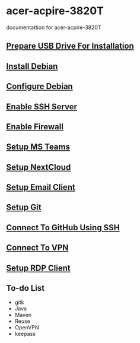# acer-acpire-3820T
documentattion for acer-acpire-3820T

## [Prepare USB Drive For Installation](doc/prepare-usb-drive.md)
## [Install Debian](doc/install-debian.md)
## [Configure Debian](doc/configure-debian.md)
## [Enable SSH Server](doc/enable-ssh-server.md)
## [Enable Firewall](doc/enable-firewall.md)
## [Setup MS Teams](doc/setup-ms-teams.md)
## [Setup NextCloud](doc/setup-nextcloud.md)
## [Setup Email Client](doc/setup-email-client.md)
## [Setup Git](doc/setup-git.md)
## [Connect To GitHub Using SSH](doc/connect-github-ssh.md)
## [Connect To VPN](doc/connect-vpn.md)
## [Setup RDP Client](doc/setup-rdc.md)
## To-do List

* gitk
* Java
* Maven
* Reuse
* OpenVPN
* keepass
